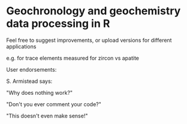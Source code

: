 # Geochronology and geochemistry data processing in R



Feel free to suggest improvements, or upload versions for different applications

e.g. for trace elements measured for zircon vs apatite


User endorsements:

S. Armistead says: 

"Why does nothing work?"

"Don't you ever comment your code?"

"This doesn't even make sense!"
